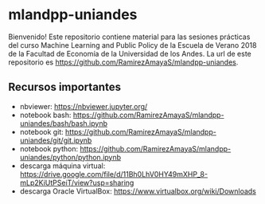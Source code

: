 # mlandpp-uniandes 
Bienvenido! Este repositorio contiene material para las sesiones prácticas del curso Machine Learning and Public Policy de la Escuela de Verano 2018 de la Facultad de Economía de la Universidad de los Andes. La url de este repositorio es https://github.com/RamirezAmayaS/mlandpp-uniandes.

## Recursos importantes
* nbviewer: https://nbviewer.jupyter.org/
* notebook bash: https://github.com/RamirezAmayaS/mlandpp-uniandes/bash/bash.ipynb
* notebook git: https://github.com/RamirezAmayaS/mlandpp-uniandes/git/git.ipynb
* notebook python: https://github.com/RamirezAmayaS/mlandpp-uniandes/python/python.ipynb
* descarga máquina virtual: https://drive.google.com/file/d/11Bh0LhV0HY49mXHP_8-mLp2KiUtPSeiT/view?usp=sharing
* descarga Oracle VirtualBox: https://www.virtualbox.org/wiki/Downloads
